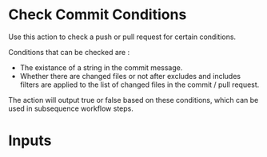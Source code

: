 # Check Commit Conditions

Use this action to check a push or pull request for certain conditions.

Conditions that can be checked are :
- The existance of a string in the commit message.
- Whether there are changed files or not after excludes and includes filters are applied to the list of changed files in the commit / pull request.

The action will output true or false based on these conditions, which can be used in subsequence workflow steps.

# Inputs


